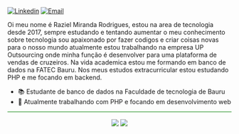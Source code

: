 [![Linkedin](https://img.shields.io/badge/-LinkedIn-blue?style=flat&logo=Linkedin&logoColor=white)](https://www.linkedin.com/in/raziel-rodrigues-2b32b5140/)
[![Email](https://img.shields.io/badge/-Outlook-c14438?style=flat&logo=Gmail&logoColor=white)](mailto:raziel.rodrigues@fatec.sp.gov.br)

Oi meu nome é Raziel Miranda Rodrigues, estou na area de tecnologia desde 2017, sempre estudando e tentando aumentar o meu conhecimento sobre tecnologia sou apaixonado por fazer codigos e criar coisas novas para o nosso mundo atualmente estou trabalhando na empresa UP Outsourcing onde minha função é desenvolver para uma plataforma de vendas de cruzeiros. Na vida academica estou me formando em banco de dados na FATEC Bauru. Nos meus estudos extracurricular estou estudando PHP e me focando em backend.

- 📚 Estudante de banco de dados na Faculdade de tecnologia de Bauru
- 🚀 Atualmente trabalhando com PHP e focando em desenvolvimento web

<hr style="background-color: green">

<p align="center">
 
 <a>
 <img align="center" src="https://github-readme-stats.vercel.app/api?username=razielmiranda&show_icons=true&theme=dark" />
 <img align="center" src="https://github-readme-stats.vercel.app/api/top-langs/?username=razielmiranda" />
 </a>
 </p>
